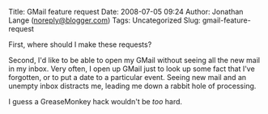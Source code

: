 Title: GMail feature request
Date: 2008-07-05 09:24
Author: Jonathan Lange (noreply@blogger.com)
Tags: Uncategorized
Slug: gmail-feature-request

First, where should I make these requests?  
  
Second, I'd like to be able to open my GMail without seeing all the new
mail in my inbox. Very often, I open up GMail just to look up some fact
that I've forgotten, or to put a date to a particular event. Seeing new
mail and an unempty inbox distracts me, leading me down a rabbit hole of
processing.  
  
I guess a GreaseMonkey hack wouldn't be *too* hard.

